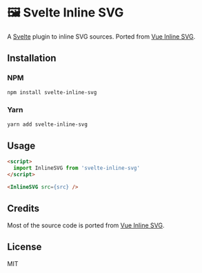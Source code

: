 # 🖼️ Svelte Inline SVG

A [Svelte](https://github.com/sveltejs/svelte) plugin to inline SVG sources. Ported from [Vue Inline SVG](https://github.com/shrpne/vue-inline-svg).

## Installation

### NPM
``` bash
npm install svelte-inline-svg
```

### Yarn
``` bash
yarn add svelte-inline-svg
```

## Usage
``` html
<script>
  import InlineSVG from 'svelte-inline-svg'
</script>

<InlineSVG src={src} />
```

## Credits
Most of the source code is ported from [Vue Inline SVG](https://github.com/shrpne/vue-inline-svg). 


## License
MIT